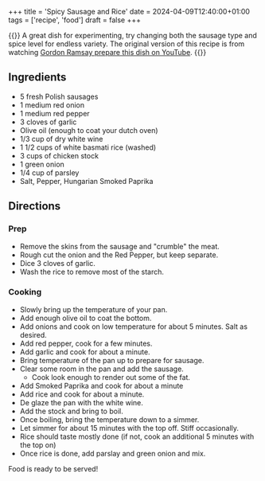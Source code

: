 +++
title = 'Spicy Sausage and Rice'
date = 2024-04-09T12:40:00+01:00
tags = ['recipe', 'food']
draft = false
+++

{{<lead>}}
A great dish for experimenting, try changing both the sausage type and spice level for endless variety.
The original version of this recipe is from watching [Gordon Ramsay prepare this dish on YouTube](https://www.youtube.com/watch?v=FP6E3JtmsCE).
{{</lead>}}

## Ingredients

- 5 fresh Polish sausages
- 1 medium red onion
- 1 medium red pepper
- 3 cloves of garlic
- Olive oil (enough to coat your dutch oven)
- 1/3 cup of dry white wine
- 1 1/2 cups of white basmati rice (washed)
- 3 cups of chicken stock
- 1 green onion
- 1/4 cup of parsley
- Salt, Pepper, Hungarian Smoked Paprika

## Directions

### Prep

- Remove the skins from the sausage and "crumble" the meat.
- Rough cut the onion and the Red Pepper, but keep separate.
- Dice 3 cloves of garlic.
- Wash the rice to remove most of the starch.

### Cooking

- Slowly bring up the temperature of your pan.
- Add enough olive oil to coat the bottom.
- Add onions and cook on low temperature for about 5 minutes. Salt as desired.
- Add red pepper, cook for a few minutes.
- Add garlic and cook for about a minute.
- Bring temperature of the pan up to prepare for sausage.
- Clear some room in the pan and add the sausage.
  - Cook look enough to render out some of the fat.
- Add Smoked Paprika and cook for about a minute
- Add rice and cook for about a minute.
- De glaze the pan with the white wine.
- Add the stock and bring to boil.
- Once boiling, bring the temperature down to a simmer.
- Let simmer for about 15 minutes with the top off. Stiff occasionally.
- Rice should taste mostly done (if not, cook an additional 5 minutes with the top on)
- Once rice is done, add parslay and green onion and mix.

Food is ready to be served!
